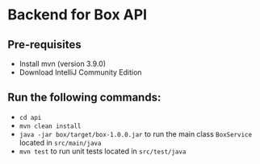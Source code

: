 # Backend for Box API

## Pre-requisites
- Install mvn (version 3.9.0)
- Download IntelliJ Community Edition

## Run the following commands:

- `cd api`
- `mvn clean install`
- `java -jar box/target/box-1.0.0.jar` to run the main class `BoxService` located in `src/main/java`
- `mvn test` to run unit tests located in `src/test/java`
